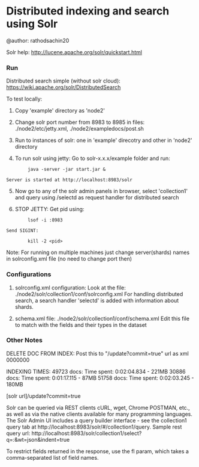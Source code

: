 Distributed indexing and search using Solr
==========================================
@author: rathodsachin20


Solr help: http://lucene.apache.org/solr/quickstart.html


### Run ###

Distributed search simple (without solr cloud): https://wiki.apache.org/solr/DistributedSearch

To test locally:
1. Copy 'example' directory as 'node2'

2. Change solr port number from 8983 to 8985 in files: ./node2/etc/jetty.xml, ./node2/exampledocs/post.sh

3. Run to instances of solr: one in 'example' direcotry and other in 'node2' directory

4. To run solr using jetty:
    Go to solr-x.x.x/example folder and run:
```
        java -server -jar start.jar &
```
    Server is started at http://localhost:8983/solr

5. Now go to any of the solr admin panels in browser, select 'collection1' and query using /selectd as request handler for distributed search

6. STOP JETTY:
    Get pid using:
```
        lsof -i :8983
```
    Send SIGINT:
```
        kill -2 <pid>
```

Note: For running on multiple machines just change server(shards) names in solrconfig.xml file (no need to change port then)

### Configurations ###

1. solrconfig.xml configuration:
    Look at the file: ./node2/solr/collection1/conf/solrconfig.xml
    For handling distributed search, a search handler 'selectd' is added with information about shards.

2. schema.xml file: ./node2/solr/collection1/conf/schema.xml
    Edit this file to match with the fields and their types in the dataset



### Other Notes ###


DELETE DOC FROM INDEX:
  Post this to "/update?commit=true" url as xml
  <delete><id>0000000</id></delete>

INDEXING TIMES:
  49723 docs: Time spent: 0:02:04.834  -  221MB
  30886 docs: Time spent: 0:01:17.115  -  87MB
  51758 docs: Time spent: 0:02:03.245  -  180MB


[solr url]/update?commit=true


Solr can be queried via REST clients cURL, wget, Chrome POSTMAN, etc., as well as via the native clients available for many programming languages. 
The Solr Admin UI includes a query builder interface - see the collection1 query tab at http://localhost:8983/solr/#/collection1/query.
Sample rest query url: http://localhost:8983/solr/collection1/select?q=*:*&wt=json&indent=true

To restrict fields returned in the response, use the fl param, which takes a comma-separated list of field names.


